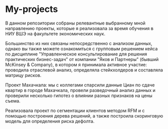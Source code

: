 # My-projects
В данном репозитории собраны релевантные выбранному мной направлению проекты, которые я реализовала за время обучения в НИУ ВШЭ на факультете экономических наук.

Большинство из них связаны непосредственно с анализом данных, однако вы также можете ознакомиться с групповым решением кейса по дисциплине "Управленческое консультирование для решения практических бизнес-задач" от компании "Яков и Партнеры" (бывший McKinsey & Company), в котором я принимала активное участие: проводила отраслевой анализ, определяла стейкхолдеров и составляла матрицу рисков.


Проект Махачкала: мы с коллегами спарсили данные Циан по сдаче квартир в городе Махачкала, провели разведочный анализ данных и проверили несколько гипотез о влиянии разных признаков на цены съема.

Реализовала проект по сегментации клиентов методом RFM и с помощью построения дерева решений, а также построила скоринговую модель для определения риска дефолта.


